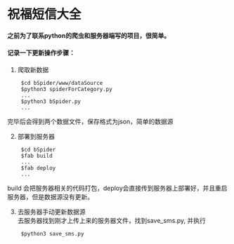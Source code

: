 # 祝福短信大全  
#### 之前为了联系python的爬虫和服务器端写的项目，很简单。  
#### 记录一下更新操作步骤：  
1. 爬取新数据  
  
        $cd bSpider/www/dataSource
        $python3 spiderForCategory.py
        ...
        $python3 bSpider.py
        ...
 完毕后会得到两个数据文件，保存格式为json，简单的数据源

2. 部署到服务器

        $cd bSpider 
        $fab build
        ...
        $fab deploy
        ...
 build 会把服务器相关的代码打包，deploy会直接传到服务器上部署好，并且重启服务器，但是数据源没有更新。

3. 去服务器手动更新数据源  
去服务器找到刚才上传上来的服务器文件，找到save_sms.py, 并执行

        $python3 save_sms.py

